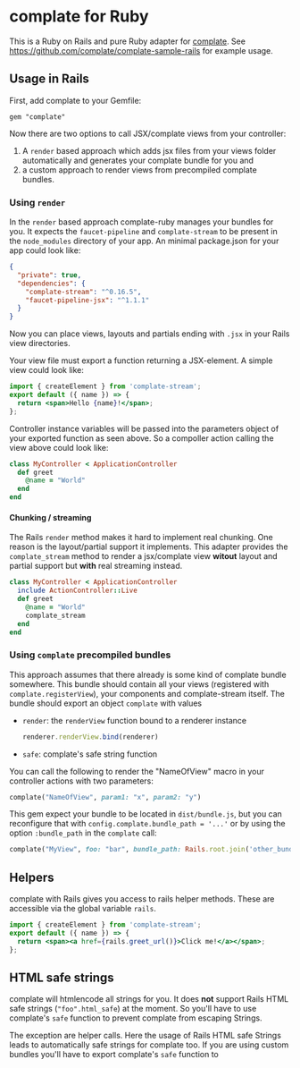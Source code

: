 # complate for Ruby

This is a Ruby on Rails and pure Ruby adapter for [complate](https://github.com/complate).
See https://github.com/complate/complate-sample-rails for example usage.

## Usage in Rails

First, add complate to your Gemfile:

```
gem "complate"
```

Now there are two options to call JSX/complate views from your controller:

1. A `render` based approach which adds jsx files from your views folder
   automatically and generates your complate bundle for you and
2. a custom approach to render views from precompiled complate bundles.

### Using `render`

In the `render` based approach complate-ruby manages your
bundles for you. It expects the `faucet-pipeline` and `complate-stream`
to be present in the `node_modules` directory of your app.
An minimal package.json for your app could look like:

```json
{
  "private": true,
  "dependencies": {
    "complate-stream": "^0.16.5",
    "faucet-pipeline-jsx": "^1.1.1"
  }
}
```

Now you can place views, layouts and partials ending with `.jsx`
in your Rails view directories.

Your view file must export a function returning a JSX-element.
A simple view could look like:

```jsx
import { createElement } from 'complate-stream';
export default ({ name }) => {
  return <span>Hello {name}!</span>;
};
```

Controller instance variables will be passed
into the parameters object of your exported function as seen
above. So a compoller action calling the view above could look like:

```ruby
class MyController < ApplicationController
  def greet
    @name = "World"
  end
end
```

#### Chunking / streaming

The Rails `render` method makes it hard to implement real chunking.
One reason is the layout/partial support it implements. This
adapter provides the `complate_stream` method to render a jsx/complate view
**witout** layout and partial support but **with** real streaming
instead.

```ruby
class MyController < ApplicationController
  include ActionController::Live
  def greet
    @name = "World"
    complate_stream
  end
end
```

### Using `complate` precompiled bundles

This approach assumes that there already is some kind of complate
bundle somewhere. This bundle should contain all your views
(registered with `complate.registerView`), your components and
complate-stream itself. The bundle should export an object
`complate` with values

* `render`: the `renderView` function bound to a renderer instance

    ```javascript
    renderer.renderView.bind(renderer)
    ```

* `safe`: complate's safe string function

You can call the following to render the "NameOfView" macro in
your controller actions with two parameters:

```ruby
complate("NameOfView", param1: "x", param2: "y")
```

This gem expect your bundle to be located in `dist/bundle.js`, but you can
reconfigure that with `config.complate.bundle_path = '...'`
or by using the option `:bundle_path` in the `complate` call:

```ruby
complate("MyView", foo: "bar", bundle_path: Rails.root.join('other_bundle.js'))
```

## Helpers

complate with Rails gives you access to rails helper methods. These are
accessible via the global variable `rails`.

```jsx
import { createElement } from 'complate-stream';
export default ({ name }) => {
  return <span><a href={rails.greet_url()}>Click me!</a></span>;
};
```

## HTML safe strings

complate will htmlencode all strings for you. It does **not** support
Rails HTML safe strings (`"foo".html_safe`) at the moment. So you'll
have to use complate's `safe` function to prevent complate from
escaping Strings.

The exception are helper calls. Here the usage of Rails HTML safe
Strings leads to automatically safe strings for complate too.
If you are using custom bundles you'll have to export complate's
`safe` function to
